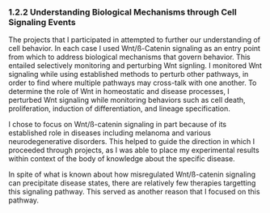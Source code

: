 
### 1.2.2 Understanding Biological Mechanisms through Cell Signaling Events

The projects that I participated in attempted to further our understanding of  cell behavior. In each case I used Wnt/ß-Catenin signaling as an entry point from which to address biological mechanisms that govern behavior. This entailed selectively monitoring and perturbing Wnt signling. I monitored Wnt signaling while using established methods to perturb other pathways, in order to find where multiple pathways may cross-talk with one another. To determine the role of Wnt in homeostatic and disease processes, I perturbed Wnt signaling while monitoring behaviors such as cell death, proliferation, induction of differentiation, and lineage specification.

I chose to focus on Wnt/ß-catenin signaling in part because of its established role in diseases including melanoma and various neurodegenerative disorders. This helped to guide the direction in which I proceeded through projects, as I was able to place my experimental results within context of the body of knowledge about the specific disease.

In spite of what is known about how misregulated Wnt/ß-catenin signaling can precipitate disease states, there are relatively few therapies targetting this signaling pathway. This served as another reason that I focused on this pathway.

<!-- POTENTIAL LIMITATIONS -->